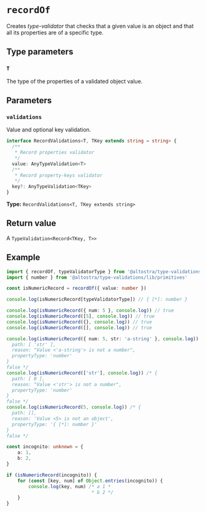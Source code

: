 # `recordOf`

Creates *type-validator* that checks that a given value is an object and that
all its properties are of a specific type.

## Type parameters

### `T`
The type of the properties of a validated object value.

## Parameters

### `validations`
Value and optional key validation.

```ts
interface RecordValidations<T, TKey extends string = string> {
  /**
   * Record properties validator
   */
  value: AnyTypeValidation<T>
  /**
   * Record property-keys validator
   */
  key?: AnyTypeValidation<TKey>
}
```

**Type:** `RecordValidations<T, TKey extends string>`

## Return value
A `TypeValidation<Record<TKey, T>>`

## Example

```ts
import { recordOf, typeValidatorType } from '@altostra/type-validations'
import { number } from '@altostra/type-validations/lib/primitives'

const isNumericRecord = recordOf({ value: number })

console.log(isNumericRecord[typeValidatorType]) // { [*]: number }

console.log(isNumericRecord({ num: 5 }, console.log)) // true
console.log(isNumericRecord([5], console.log)) // true
console.log(isNumericRecord({}, console.log)) // true
console.log(isNumericRecord([], console.log)) // true

console.log(isNumericRecord({ num: 5, str: 'a-string' }, console.log)) /* {
  path: [ 'str' ],
  reason: "Value <'a-string'> is not a number",
  propertyType: 'number'
}
false */
console.log(isNumericRecord(['str'], console.log)) /* {
  path: [ 0 ],
  reason: "Value <'str'> is not a number",
  propertyType: 'number'
}
false */
console.log(isNumericRecord(5, console.log)) /* {
  path: [],
  reason: 'Value <5> is not an object',
  propertyType: '{ [*]: number }'
}
false */

const incognito: unknown = {
    a: 1,
    b: 2,
}

if (isNumericRecord(incognito)) {
    for (const [key, num] of Object.entries(incognito)) {
        console.log(key, num) /* a 1 *
                               * b 2 */
    }
}
```
